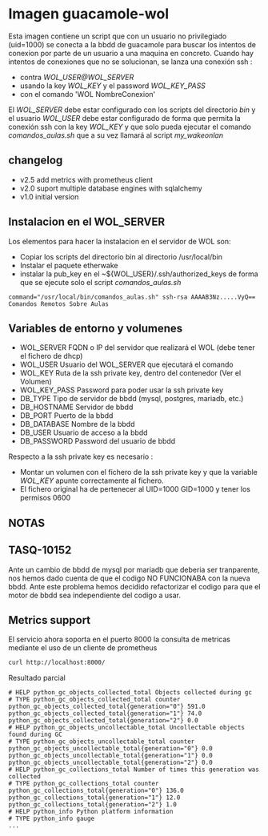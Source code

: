 # Imagen guacamole-wol

Esta imagen contiene un script que con un usuario no privilegiado (uid=1000) se conecta a la bbdd de guacamole para buscar los intentos de conexion por parte de un usuario a una maquina en concreto.
Cuando hay intentos de conexiones que no se solucionan, se lanza una conexión ssh :

- contra *WOL_USER@WOL_SERVER*
- usando la key *WOL_KEY* y el password *WOL_KEY_PASS*
- con el comando 'WOL NombreConexion'

El *WOL_SERVER* debe estar configurado con los scripts del directorio *bin* y el usuario *WOL_USER* debe estar configurado de forma que permita la conexión ssh con la key *WOL_KEY* y que solo pueda ejecutar el comando  *comandos_aulas.sh* que a su vez llamará al script *my_wakeonlan*

## changelog

- v2.5 add metrics with prometheus client
- v2.0 suport multiple database engines with sqlalchemy
- v1.0 initial version

## Instalacion en el WOL_SERVER

Los elementos para hacer la instalacion en el servidor de WOL son:

- Copiar los scripts del directorio bin al directorio /usr/local/bin
- Instalar el paquete etherwake
- instalar la pub_key en el ~${WOL_USER}/.ssh/authorized_keys de forma que se ejecute solo el script *comandos_aulas.sh*

```data
command="/usr/local/bin/comandos_aulas.sh" ssh-rsa AAAAB3Nz.....VyQ== Comandos Remotos Sobre Aulas
```

## Variables de entorno y volumenes

- WOL_SERVER    FQDN o IP del servidor que realizará el WOL (debe tener el fichero de dhcp)
- WOL_USER      Usuario del WOL_SERVER que ejecutará el comando
- WOL_KEY       Ruta de la ssh private key, dentro del contenedor (Ver el Volumen)
- WOL_KEY_PASS  Password para poder usar la ssh private key
- DB_TYPE       Tipo de servidor de bbdd (mysql, postgres, mariadb, etc.)
- DB_HOSTNAME   Servidor de bbdd
- DB_PORT       Puerto de la bbdd
- DB_DATABASE   Nombre de la bbdd
- DB_USER       Usuario de acceso a la bbdd
- DB_PASSWORD   Password del usuario de bbdd

Respecto a la ssh private key es necesario :

- Montar un volumen con el fichero de la ssh private key y que la variable *WOL_KEY* apunte correctamente al fichero.
- El fichero original ha de pertenecer al UID=1000 GID=1000 y tener los permisos 0600

## NOTAS

## TASQ-10152

Ante un cambio de bbdd de mysql por mariadb que deberia ser tranparente, nos hemos dado cuenta de que el codigo NO FUNCIONABA con la nueva bbdd. Ante este problema hemos decidido refactorizar el codigo para que el motor de bbdd sea independiente del codigo a usar.

## Metrics support

El servicio ahora soporta en el puerto 8000 la consulta de metricas mediante el uso de un cliente de prometheus

```bash
curl http://localhost:8000/
```

Resultado parcial

```data
# HELP python_gc_objects_collected_total Objects collected during gc
# TYPE python_gc_objects_collected_total counter
python_gc_objects_collected_total{generation="0"} 591.0
python_gc_objects_collected_total{generation="1"} 74.0
python_gc_objects_collected_total{generation="2"} 0.0
# HELP python_gc_objects_uncollectable_total Uncollectable objects found during GC
# TYPE python_gc_objects_uncollectable_total counter
python_gc_objects_uncollectable_total{generation="0"} 0.0
python_gc_objects_uncollectable_total{generation="1"} 0.0
python_gc_objects_uncollectable_total{generation="2"} 0.0
# HELP python_gc_collections_total Number of times this generation was collected
# TYPE python_gc_collections_total counter
python_gc_collections_total{generation="0"} 136.0
python_gc_collections_total{generation="1"} 12.0
python_gc_collections_total{generation="2"} 1.0
# HELP python_info Python platform information
# TYPE python_info gauge
...
```
